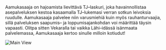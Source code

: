 Aamukasaaja on hajoamista lievittävä TJ–laskuri, joka havainnollistaa asepalveluksen kestoa kasaamalla TJ–lukemasi verran sotkun leivoksia ruudulle. Aamukasaaja palvelee niin varusmiehiä kuin myös rauhanturvaajia, sillä palveluksen saapumis– ja loppumisajankohdan voi määrittää täysin vapaasti. Olitpa sitten Vekaralla tai vaikka Lähi–idässä isänmaata palvelemassa, Aamukasaaja kertoo sinulle milloin kotiudut!

![Main View](aamukasaaja_main_view.png)
